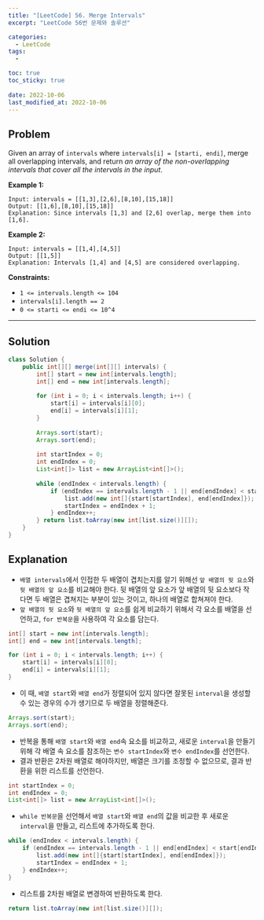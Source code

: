 ```yaml
---
title: "[LeetCode] 56. Merge Intervals"
excerpt: "LeetCode 56번 문제와 솔루션"

categories:
  - LeetCode
tags:
  - 

toc: true
toc_sticky: true
 
date: 2022-10-06
last_modified_at: 2022-10-06
---
```

## **Problem**
Given an array of `intervals` where `intervals[i] = [starti, endi]`, merge all overlapping intervals, and return *an array of the non-overlapping intervals that cover all the intervals in the input*.

**Example 1:**
```
Input: intervals = [[1,3],[2,6],[8,10],[15,18]]
Output: [[1,6],[8,10],[15,18]]
Explanation: Since intervals [1,3] and [2,6] overlap, merge them into [1,6].
```
**Example 2:**
```
Input: intervals = [[1,4],[4,5]]
Output: [[1,5]]
Explanation: Intervals [1,4] and [4,5] are considered overlapping.
```
**Constraints:**
- `1 <= intervals.length <= 104`
- `intervals[i].length == 2`
- `0 <= starti <= endi <= 10^4`

---
## **Solution**
```java
class Solution {
    public int[][] merge(int[][] intervals) {
        int[] start = new int[intervals.length];
        int[] end = new int[intervals.length];
        
        for (int i = 0; i < intervals.length; i++) {
            start[i] = intervals[i][0];
            end[i] = intervals[i][1];
        }
        
        Arrays.sort(start);
        Arrays.sort(end);
        
        int startIndex = 0;
        int endIndex = 0;
        List<int[]> list = new ArrayList<int[]>();
        
        while (endIndex < intervals.length) {
            if (endIndex == intervals.length - 1 || end[endIndex] < start[endIndex + 1]){
                list.add(new int[]{start[startIndex], end[endIndex]});
                startIndex = endIndex + 1;
            } endIndex++;
        } return list.toArray(new int[list.size()][]);
    }
}
```
## **Explanation**
- `배열 intervals`에서 인접한 두 배열이 겹치는지를 알기 위해선 `앞 배열의 뒷 요소`와 `뒷 배열의 앞 요소`를 비교해야 한다. 뒷 배열의 앞 요소가 앞 배열의 뒷 요소보다 작다면 두 배열은 겹쳐지는 부분이 있는 것이고, 하나의 배열로 합쳐져야 한다.
- `앞 배열의 뒷 요소`와 `뒷 배열의 앞 요소`를 쉽게 비교하기 위해서 각 요소를 배열을 선언하고, `for 반복문`을 사용하여 각 요소를 담는다.

```java
int[] start = new int[intervals.length];
int[] end = new int[intervals.length];

for (int i = 0; i < intervals.length; i++) {
    start[i] = intervals[i][0];
    end[i] = intervals[i][1];
}
```
- 이 때, `배열 start`와 `배열 end`가 정렬되어 있지 않다면 잘못된 `interval`을 생성할 수 있는 경우의 수가 생기므로 두 배열을 정렬해준다.
```java
Arrays.sort(start);
Arrays.sort(end);
```
- 반복을 통해 `배열 start`와 `배열 end`속 요소를 비교하고, 새로운 `interval`을 만들기 위해 각 배열 속 요소를 참조하는 `변수 startIndex`와 `변수 endIndex`를 선언한다.
- 결과 반환은 2차원 배열로 해야하지만, 배열은 크기를 조정할 수 없으므로, 결과 반환을 위한 리스트를 선언한다.
```java
int startIndex = 0;
int endIndex = 0;
List<int[]> list = new ArrayList<int[]>();
```
- `while 반복문`을 선언해서 `배열 start`와 `배열 end`의 값을 비교한 후 새로운 `interval`을 만들고, 리스트에 추가하도록 한다.
```java
while (endIndex < intervals.length) {
    if (endIndex == intervals.length - 1 || end[endIndex] < start[endIndex + 1]){
        list.add(new int[]{start[startIndex], end[endIndex]});
        startIndex = endIndex + 1;
    } endIndex++;
}
```
- 리스트를 2차원 배열로 변경하여 반환하도록 한다.
```java
return list.toArray(new int[list.size()][]);
```
